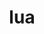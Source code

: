 ---
title: "lua"
layout: cache
categories: [package, develop-2023-11-26]
meta: {"versions": ["5.3.6", "5.4.4"], "compilers": ["cce@=15.0.1", "gcc@=11.1.0", "gcc@=11.3.0", "gcc@=11.4.0", "gcc@=7.3.1", "gcc@=7.5.0", "gcc@=9.4.0", "oneapi@=2023.2.0"], "oss": ["amzn2", "rhel8", "ubuntu18.04", "ubuntu20.04", "ubuntu22.04"], "platforms": ["linux"], "targets": ["aarch64", "neoverse_n1", "neoverse_v1", "ppc64le", "x86_64_v3", "zen4"], "stacks": ["aws-isc", "aws-isc-aarch64", "e4s", "e4s-cray-rhel", "e4s-neoverse_v1", "e4s-oneapi", "e4s-power", "gpu-tests", "ml-linux-x86_64-cpu", "ml-linux-x86_64-cuda", "ml-linux-x86_64-rocm", "radiuss", "root", "tutorial"], "num_specs": 18, "num_specs_by_stack": {"root": 18, "aws-isc-aarch64": 2, "e4s-cray-rhel": 2, "aws-isc": 1, "radiuss": 2, "e4s-neoverse_v1": 2, "e4s-power": 2, "gpu-tests": 1, "e4s": 2, "e4s-oneapi": 2, "ml-linux-x86_64-cpu": 1, "ml-linux-x86_64-cuda": 1, "ml-linux-x86_64-rocm": 1, "tutorial": 1}}
spec_details: [{"hash": "6ppoyuha2xoekb6cv7xuiaw6kowyzspg", "compiler": "gcc@=7.3.1", "versions": ["5.3.6"], "os": "amzn2", "platform": "linux", "target": "aarch64", "variants": ["build_system=makefile", "fetcher=curl", "~pcfile", "+shared"], "stacks": ["root", "aws-isc-aarch64"], "size": "-", "tarball": "https://binaries.spack.io/releases/develop-2023-11-26/build_cache/linux-amzn2-aarch64/gcc-7.3.1/lua-5.3.6/linux-amzn2-aarch64-gcc-7.3.1-lua-5.3.6-6ppoyuha2xoekb6cv7xuiaw6kowyzspg.spack"}, {"hash": "f4jaiwkfz4e54gsbsveyqs6zpkv7wfhd", "compiler": "cce@=15.0.1", "versions": ["5.4.4"], "os": "rhel8", "platform": "linux", "target": "zen4", "variants": ["build_system=makefile", "fetcher=curl", "~pcfile", "+shared"], "stacks": ["root", "e4s-cray-rhel"], "size": "-", "tarball": "https://binaries.spack.io/releases/develop-2023-11-26/build_cache/linux-rhel8-zen4/cce-15.0.1/lua-5.4.4/linux-rhel8-zen4-cce-15.0.1-lua-5.4.4-f4jaiwkfz4e54gsbsveyqs6zpkv7wfhd.spack"}, {"hash": "hdigmx3457tmutcaejmsmhizkcy3zkry", "compiler": "gcc@=7.3.1", "versions": ["5.3.6"], "os": "amzn2", "platform": "linux", "target": "neoverse_n1", "variants": ["build_system=makefile", "fetcher=curl", "~pcfile", "+shared"], "stacks": ["root", "aws-isc-aarch64"], "size": "-", "tarball": "https://binaries.spack.io/releases/develop-2023-11-26/build_cache/linux-amzn2-neoverse_n1/gcc-7.3.1/lua-5.3.6/linux-amzn2-neoverse_n1-gcc-7.3.1-lua-5.3.6-hdigmx3457tmutcaejmsmhizkcy3zkry.spack"}, {"hash": "5lu5h5b7ft4nevdixvmo6frswojxrtto", "compiler": "gcc@=7.3.1", "versions": ["5.3.6"], "os": "amzn2", "platform": "linux", "target": "x86_64_v3", "variants": ["build_system=makefile", "fetcher=curl", "~pcfile", "+shared"], "stacks": ["root", "aws-isc"], "size": "-", "tarball": "https://binaries.spack.io/releases/develop-2023-11-26/build_cache/linux-amzn2-x86_64_v3/gcc-7.3.1/lua-5.3.6/linux-amzn2-x86_64_v3-gcc-7.3.1-lua-5.3.6-5lu5h5b7ft4nevdixvmo6frswojxrtto.spack"}, {"hash": "6ywox3u533xad3unawewhrq2z2bkn2ij", "compiler": "cce@=15.0.1", "versions": ["5.3.6"], "os": "rhel8", "platform": "linux", "target": "zen4", "variants": ["build_system=makefile", "fetcher=curl", "~pcfile", "+shared"], "stacks": ["root", "e4s-cray-rhel"], "size": "-", "tarball": "https://binaries.spack.io/releases/develop-2023-11-26/build_cache/linux-rhel8-zen4/cce-15.0.1/lua-5.3.6/linux-rhel8-zen4-cce-15.0.1-lua-5.3.6-6ywox3u533xad3unawewhrq2z2bkn2ij.spack"}, {"hash": "tebyjuryxhoq7q4vo6enbfit3qh3ljhi", "compiler": "gcc@=7.5.0", "versions": ["5.3.6"], "os": "ubuntu18.04", "platform": "linux", "target": "x86_64_v3", "variants": ["build_system=makefile", "fetcher=curl", "~pcfile", "+shared"], "stacks": ["root", "radiuss"], "size": "-", "tarball": "https://binaries.spack.io/releases/develop-2023-11-26/build_cache/linux-ubuntu18.04-x86_64_v3/gcc-7.5.0/lua-5.3.6/linux-ubuntu18.04-x86_64_v3-gcc-7.5.0-lua-5.3.6-tebyjuryxhoq7q4vo6enbfit3qh3ljhi.spack"}, {"hash": "wz7um6vqbqfoeju5tzc5mrjmml2jtnww", "compiler": "gcc@=7.5.0", "versions": ["5.4.4"], "os": "ubuntu18.04", "platform": "linux", "target": "x86_64_v3", "variants": ["build_system=makefile", "fetcher=curl", "~pcfile", "+shared"], "stacks": ["root", "radiuss"], "size": "-", "tarball": "https://binaries.spack.io/releases/develop-2023-11-26/build_cache/linux-ubuntu18.04-x86_64_v3/gcc-7.5.0/lua-5.4.4/linux-ubuntu18.04-x86_64_v3-gcc-7.5.0-lua-5.4.4-wz7um6vqbqfoeju5tzc5mrjmml2jtnww.spack"}, {"hash": "nep3yfnl3nbdfzwyklx5vshamknc3ar4", "compiler": "gcc@=11.4.0", "versions": ["5.3.6"], "os": "ubuntu20.04", "platform": "linux", "target": "neoverse_v1", "variants": ["build_system=makefile", "fetcher=curl", "~pcfile", "+shared"], "stacks": ["root", "e4s-neoverse_v1"], "size": "-", "tarball": "https://binaries.spack.io/releases/develop-2023-11-26/build_cache/linux-ubuntu20.04-neoverse_v1/gcc-11.4.0/lua-5.3.6/linux-ubuntu20.04-neoverse_v1-gcc-11.4.0-lua-5.3.6-nep3yfnl3nbdfzwyklx5vshamknc3ar4.spack"}, {"hash": "3psurk56f5da46k3qiqq5k2egwx7z6zg", "compiler": "gcc@=11.4.0", "versions": ["5.4.4"], "os": "ubuntu20.04", "platform": "linux", "target": "neoverse_v1", "variants": ["build_system=makefile", "fetcher=curl", "~pcfile", "+shared"], "stacks": ["root", "e4s-neoverse_v1"], "size": "-", "tarball": "https://binaries.spack.io/releases/develop-2023-11-26/build_cache/linux-ubuntu20.04-neoverse_v1/gcc-11.4.0/lua-5.4.4/linux-ubuntu20.04-neoverse_v1-gcc-11.4.0-lua-5.4.4-3psurk56f5da46k3qiqq5k2egwx7z6zg.spack"}, {"hash": "24x7g5rvpe46nst6mljvsivkelq6xzwx", "compiler": "gcc@=9.4.0", "versions": ["5.4.4"], "os": "ubuntu20.04", "platform": "linux", "target": "ppc64le", "variants": ["build_system=makefile", "fetcher=curl", "~pcfile", "+shared"], "stacks": ["e4s-power", "root"], "size": "-", "tarball": "https://binaries.spack.io/releases/develop-2023-11-26/build_cache/linux-ubuntu20.04-ppc64le/gcc-9.4.0/lua-5.4.4/linux-ubuntu20.04-ppc64le-gcc-9.4.0-lua-5.4.4-24x7g5rvpe46nst6mljvsivkelq6xzwx.spack"}, {"hash": "n2z7c6zmruhj6n4rwnhnhhdfbfxy4c54", "compiler": "gcc@=9.4.0", "versions": ["5.3.6"], "os": "ubuntu20.04", "platform": "linux", "target": "ppc64le", "variants": ["build_system=makefile", "fetcher=curl", "~pcfile", "+shared"], "stacks": ["e4s-power", "root"], "size": "-", "tarball": "https://binaries.spack.io/releases/develop-2023-11-26/build_cache/linux-ubuntu20.04-ppc64le/gcc-9.4.0/lua-5.3.6/linux-ubuntu20.04-ppc64le-gcc-9.4.0-lua-5.3.6-n2z7c6zmruhj6n4rwnhnhhdfbfxy4c54.spack"}, {"hash": "544eo4fguv2q5sxfm52yfzedsjmu3tnd", "compiler": "gcc@=11.1.0", "versions": ["5.3.6"], "os": "ubuntu20.04", "platform": "linux", "target": "x86_64_v3", "variants": ["build_system=makefile", "fetcher=curl", "~pcfile", "+shared"], "stacks": ["root", "gpu-tests"], "size": "-", "tarball": "https://binaries.spack.io/releases/develop-2023-11-26/build_cache/linux-ubuntu20.04-x86_64_v3/gcc-11.1.0/lua-5.3.6/linux-ubuntu20.04-x86_64_v3-gcc-11.1.0-lua-5.3.6-544eo4fguv2q5sxfm52yfzedsjmu3tnd.spack"}, {"hash": "k3imb54apz23xjo2f3rdbhh7o2dajag7", "compiler": "gcc@=11.4.0", "versions": ["5.3.6"], "os": "ubuntu20.04", "platform": "linux", "target": "x86_64_v3", "variants": ["build_system=makefile", "fetcher=curl", "~pcfile", "+shared"], "stacks": ["root", "e4s"], "size": "-", "tarball": "https://binaries.spack.io/releases/develop-2023-11-26/build_cache/linux-ubuntu20.04-x86_64_v3/gcc-11.4.0/lua-5.3.6/linux-ubuntu20.04-x86_64_v3-gcc-11.4.0-lua-5.3.6-k3imb54apz23xjo2f3rdbhh7o2dajag7.spack"}, {"hash": "e2y5kiy543fcnhuu4wjzc2npsft7rikx", "compiler": "gcc@=11.4.0", "versions": ["5.4.4"], "os": "ubuntu20.04", "platform": "linux", "target": "x86_64_v3", "variants": ["build_system=makefile", "fetcher=curl", "~pcfile", "+shared"], "stacks": ["root", "e4s"], "size": "-", "tarball": "https://binaries.spack.io/releases/develop-2023-11-26/build_cache/linux-ubuntu20.04-x86_64_v3/gcc-11.4.0/lua-5.4.4/linux-ubuntu20.04-x86_64_v3-gcc-11.4.0-lua-5.4.4-e2y5kiy543fcnhuu4wjzc2npsft7rikx.spack"}, {"hash": "3exdy7graqbxfbinnw4q7cm37hqemruc", "compiler": "oneapi@=2023.2.0", "versions": ["5.4.4"], "os": "ubuntu20.04", "platform": "linux", "target": "x86_64_v3", "variants": ["build_system=makefile", "fetcher=curl", "~pcfile", "+shared"], "stacks": ["root", "e4s-oneapi"], "size": "-", "tarball": "https://binaries.spack.io/releases/develop-2023-11-26/build_cache/linux-ubuntu20.04-x86_64_v3/oneapi-2023.2.0/lua-5.4.4/linux-ubuntu20.04-x86_64_v3-oneapi-2023.2.0-lua-5.4.4-3exdy7graqbxfbinnw4q7cm37hqemruc.spack"}, {"hash": "x7hl72h3pll2mbsybjbd45cgbov3uyyo", "compiler": "oneapi@=2023.2.0", "versions": ["5.3.6"], "os": "ubuntu20.04", "platform": "linux", "target": "x86_64_v3", "variants": ["build_system=makefile", "fetcher=curl", "~pcfile", "+shared"], "stacks": ["root", "e4s-oneapi"], "size": "-", "tarball": "https://binaries.spack.io/releases/develop-2023-11-26/build_cache/linux-ubuntu20.04-x86_64_v3/oneapi-2023.2.0/lua-5.3.6/linux-ubuntu20.04-x86_64_v3-oneapi-2023.2.0-lua-5.3.6-x7hl72h3pll2mbsybjbd45cgbov3uyyo.spack"}, {"hash": "lu7yxr3wpl4nl3o47rjsuf5wlwvpbzqs", "compiler": "gcc@=11.3.0", "versions": ["5.3.6"], "os": "ubuntu22.04", "platform": "linux", "target": "x86_64_v3", "variants": ["build_system=makefile", "fetcher=curl", "~pcfile", "+shared"], "stacks": ["ml-linux-x86_64-cpu", "ml-linux-x86_64-cuda", "root", "ml-linux-x86_64-rocm"], "size": "-", "tarball": "https://binaries.spack.io/releases/develop-2023-11-26/build_cache/linux-ubuntu22.04-x86_64_v3/gcc-11.3.0/lua-5.3.6/linux-ubuntu22.04-x86_64_v3-gcc-11.3.0-lua-5.3.6-lu7yxr3wpl4nl3o47rjsuf5wlwvpbzqs.spack"}, {"hash": "4zcemx2g5bn6yr3gdjluxzbbnveqnkoc", "compiler": "gcc@=11.4.0", "versions": ["5.4.4"], "os": "ubuntu22.04", "platform": "linux", "target": "x86_64_v3", "variants": ["build_system=makefile", "fetcher=curl", "~pcfile", "+shared"], "stacks": ["root", "tutorial"], "size": "-", "tarball": "https://binaries.spack.io/releases/develop-2023-11-26/build_cache/linux-ubuntu22.04-x86_64_v3/gcc-11.4.0/lua-5.4.4/linux-ubuntu22.04-x86_64_v3-gcc-11.4.0-lua-5.4.4-4zcemx2g5bn6yr3gdjluxzbbnveqnkoc.spack"}]
---